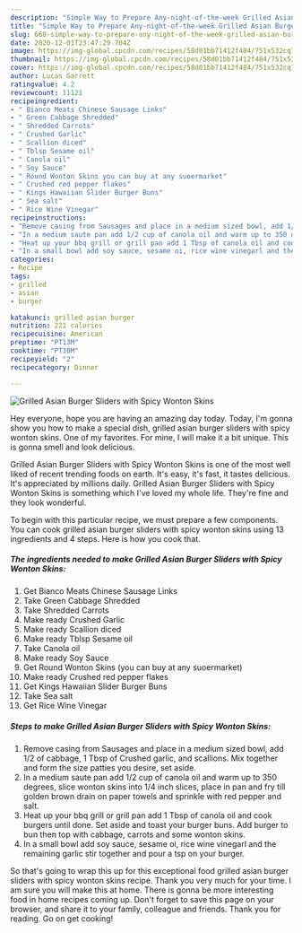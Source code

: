```yaml
---
description: "Simple Way to Prepare Any-night-of-the-week Grilled Asian Burger Sliders with Spicy Wonton Skins"
title: "Simple Way to Prepare Any-night-of-the-week Grilled Asian Burger Sliders with Spicy Wonton Skins"
slug: 668-simple-way-to-prepare-any-night-of-the-week-grilled-asian-burger-sliders-with-spicy-wonton-skins
date: 2020-12-01T23:47:29.704Z
image: https://img-global.cpcdn.com/recipes/58d01bb71412f484/751x532cq70/grilled-asian-burger-sliders-with-spicy-wonton-skins-recipe-main-photo.jpg
thumbnail: https://img-global.cpcdn.com/recipes/58d01bb71412f484/751x532cq70/grilled-asian-burger-sliders-with-spicy-wonton-skins-recipe-main-photo.jpg
cover: https://img-global.cpcdn.com/recipes/58d01bb71412f484/751x532cq70/grilled-asian-burger-sliders-with-spicy-wonton-skins-recipe-main-photo.jpg
author: Lucas Garrett
ratingvalue: 4.2
reviewcount: 11121
recipeingredient:
- " Bianco Meats Chinese Sausage Links"
- " Green Cabbage Shredded"
- " Shredded Carrots"
- " Crushed Garlic"
- " Scallion diced"
- " Tblsp Sesame oil"
- " Canola oil"
- " Soy Sauce"
- " Round Wonton Skins you can buy at any suoermarket"
- " Crushed red pepper flakes"
- " Kings Hawaiian Slider Burger Buns"
- " Sea salt"
- " Rice Wine Vinegar"
recipeinstructions:
- "Remove casing from Sausages and place in a medium sized bowl, add 1/2 of cabbage, 1 Tbsp of Crushed garlic, and scallions. Mix together and form the size patties you desire, set aside."
- "In a medium saute pan add 1/2 cup of canola oil and warm up to 350 degrees, slice wonton skins into 1/4 inch slices, place in pan and fry till golden brown drain on paper towels and sprinkle with red pepper and salt."
- "Heat up your bbq grill or grill pan add 1 Tbsp of canola oil and cook burgers until done. Set aside and toast your burger buns. Add burger to bun then top with cabbage, carrots and some wonton skins."
- "In a small bowl add soy sauce, sesame oi, rice wine vinegarl and the remaining garlic stir together and pour a tsp on your burger."
categories:
- Recipe
tags:
- grilled
- asian
- burger

katakunci: grilled asian burger 
nutrition: 221 calories
recipecuisine: American
preptime: "PT13M"
cooktime: "PT30M"
recipeyield: "2"
recipecategory: Dinner

---
```



![Grilled Asian Burger Sliders with Spicy Wonton Skins](https://img-global.cpcdn.com/recipes/58d01bb71412f484/751x532cq70/grilled-asian-burger-sliders-with-spicy-wonton-skins-recipe-main-photo.jpg)

Hey everyone, hope you are having an amazing day today. Today, I'm gonna show you how to make a special dish, grilled asian burger sliders with spicy wonton skins. One of my favorites. For mine, I will make it a bit unique. This is gonna smell and look delicious.



Grilled Asian Burger Sliders with Spicy Wonton Skins is one of the most well liked of recent trending foods on earth. It's easy, it's fast, it tastes delicious. It's appreciated by millions daily. Grilled Asian Burger Sliders with Spicy Wonton Skins is something which I've loved my whole life. They're fine and they look wonderful.


To begin with this particular recipe, we must prepare a few components. You can cook grilled asian burger sliders with spicy wonton skins using 13 ingredients and 4 steps. Here is how you cook that.

<!--inarticleads1-->

##### The ingredients needed to make Grilled Asian Burger Sliders with Spicy Wonton Skins:

1. Get  Bianco Meats Chinese Sausage Links
1. Take  Green Cabbage Shredded
1. Take  Shredded Carrots
1. Make ready  Crushed Garlic
1. Make ready  Scallion diced
1. Make ready  Tblsp Sesame oil
1. Take  Canola oil
1. Make ready  Soy Sauce
1. Get  Round Wonton Skins (you can buy at any suoermarket)
1. Make ready  Crushed red pepper flakes
1. Get  Kings Hawaiian Slider Burger Buns
1. Take  Sea salt
1. Get  Rice Wine Vinegar




<!--inarticleads2-->

##### Steps to make Grilled Asian Burger Sliders with Spicy Wonton Skins:

1. Remove casing from Sausages and place in a medium sized bowl, add 1/2 of cabbage, 1 Tbsp of Crushed garlic, and scallions. Mix together and form the size patties you desire, set aside.
1. In a medium saute pan add 1/2 cup of canola oil and warm up to 350 degrees, slice wonton skins into 1/4 inch slices, place in pan and fry till golden brown drain on paper towels and sprinkle with red pepper and salt.
1. Heat up your bbq grill or grill pan add 1 Tbsp of canola oil and cook burgers until done. Set aside and toast your burger buns. Add burger to bun then top with cabbage, carrots and some wonton skins.
1. In a small bowl add soy sauce, sesame oi, rice wine vinegarl and the remaining garlic stir together and pour a tsp on your burger.




So that's going to wrap this up for this exceptional food grilled asian burger sliders with spicy wonton skins recipe. Thank you very much for your time. I am sure you will make this at home. There is gonna be more interesting food in home recipes coming up. Don't forget to save this page on your browser, and share it to your family, colleague and friends. Thank you for reading. Go on get cooking!
